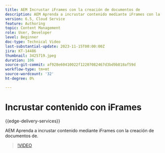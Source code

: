 ```yaml
---
title: AEM Incrustar iFrames con la creación de documentos de
description: AEM Aprenda a incrustar contenido mediante iFrames con la creación de documentos de.
version: 6.5, Cloud Service
feature: Authoring
topic: Content Management
role: User, Developer
level: Beginner
doc-type: Technical Video
last-substantial-update: 2023-11-15T00:00:00Z
jira: KT-14486
thumbnail: 3425719.jpeg
duration: 106
source-git-commit: af928e60410022f12207082467d3bd9b818af59d
workflow-type: tm+mt
source-wordcount: '32'
ht-degree: 0%

---
```



# Incrustar contenido con iFrames

{{edge-delivery-services}}

AEM Aprenda a incrustar contenido mediante iFrames con la creación de documentos de.

>[!VIDEO](https://video.tv.adobe.com/v/3425719/?learn=on)
